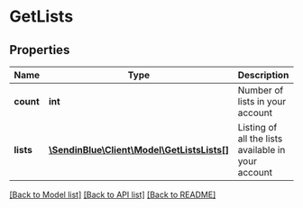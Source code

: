 # GetLists

## Properties
Name | Type | Description | Notes
------------ | ------------- | ------------- | -------------
**count** | **int** | Number of lists in your account | 
**lists** | [**\SendinBlue\Client\Model\GetListsLists[]**](GetListsLists.md) | Listing of all the lists available in your account | 

[[Back to Model list]](../../README.md#documentation-for-models) [[Back to API list]](../../README.md#documentation-for-api-endpoints) [[Back to README]](../../README.md)


